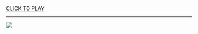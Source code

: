 
<a href="https://premium76.site?title=there_is_no_game_wrong_dimension_unblocked&ref=13M">CLICK TO PLAY</a></h3>
<hr>

<a href="https://premium76.site?title=there_is_no_game_wrong_dimension_unblocked&ref=13M"><img src="https://clearcache.store/games.png"></a>


